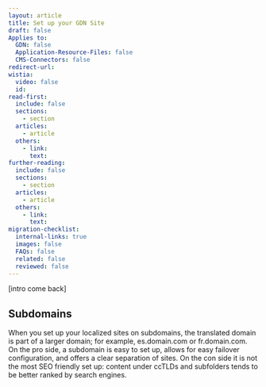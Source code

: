 ```yaml
---
layout: article
title: Set up your GDN Site
draft: false
Applies to:
  GDN: false
  Application-Resource-Files: false
  CMS-Connectors: false
redirect-url:
wistia:
  video: false
  id:
read-first:
  include: false
  sections:
    - section
  articles:
    - article
  others:
    - link:
      text:
further-reading:
  include: false
  sections:
    - section
  articles:
    - article
  others:
    - link:
      text:
migration-checklist:
  internal-links: true
  images: false
  FAQs: false
  related: false
  reviewed: false
---
```


[intro come back]


## Subdomains

When you set up your localized sites on subdomains, the translated domain is part of a larger domain; for example, es.domain.com or fr.domain.com. 
On the pro side, a subdomain is easy to set up, allows for easy failover configuration, and offers a clear separation of sites. On the con side it is not the most SEO friendly set up: content under ccTLDs and subfolders tends to be better ranked by search engines.

